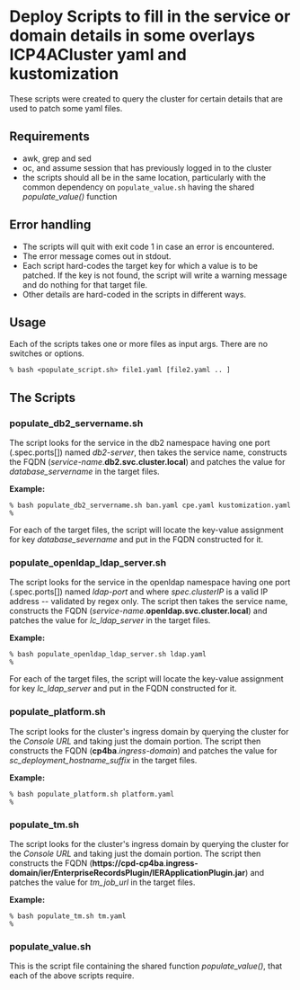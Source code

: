# Deploy Scripts to fill in the service or domain details in some overlays ICP4ACluster yaml and kustomization

These scripts were created to query the cluster for certain details that are used to patch some yaml files.

## Requirements
- awk, grep and sed
- oc, and assume session that has previously logged in to the cluster
- the scripts should all be in the same location, particularly with the common dependency on `populate_value.sh` having the shared *populate_value()* function

## Error handling
- The scripts will quit with exit code 1 in case an error is encountered. 
- The error message comes out in stdout.
- Each script hard-codes the target key for which a value is to be patched. If the key is not found, the script will write a warning message and do nothing for that target file.
- Other details are hard-coded in the scripts in different ways.

## Usage

Each of the scripts takes one or more files as input args. There are no switches or options.

    % bash <populate_script.sh> file1.yaml [file2.yaml .. ]

## The Scripts

### populate_db2_servername.sh

The script looks for the service in the db2 namespace having one port (.spec.ports[]) named *db2-server*, then takes the service name, constructs the FQDN (*service-name*.**db2.svc.cluster.local**) and patches the value for *database_servername* in the target files.

**Example:**

    % bash populate_db2_servername.sh ban.yaml cpe.yaml kustomization.yaml
    % 

For each of the target files, the script will locate the key-value assignment for key *database_severname* and put in the FQDN constructed for it.

### populate_openldap_ldap_server.sh

The script looks for the service in the openldap namespace having one port (.spec.ports[]) named *ldap-port* and where _spec.clusterIP_ is a valid IP address -- validated by regex only. The script then takes the service name, constructs the FQDN (*service-name*.**openldap.svc.cluster.local**) and patches the value for *lc_ldap_server* in the target files.

**Example:**

    % bash populate_openldap_ldap_server.sh ldap.yaml
    %


For each of the target files, the script will locate the key-value assignment for key *lc_ldap_server* and put in the FQDN constructed for it.

### populate_platform.sh

The script looks for the cluster's ingress domain by querying the cluster for the *Console URL* and taking just the domain portion. The script then constructs the FQDN (**cp4ba**.*ingress-domain*) and patches the value for *sc_deployment_hostname_suffix* in the target files.

**Example:**

    % bash populate_platform.sh platform.yaml
    %

### populate_tm.sh

The script looks for the cluster's ingress domain by querying the cluster for the *Console URL* and taking just the domain portion. The script then constructs the FQDN (**https://cpd-cp4ba**.**ingress-domain/ier/EnterpriseRecordsPlugin/IERApplicationPlugin.jar**) and patches the value for *tm_job_url* in the target files.

**Example:**

    % bash populate_tm.sh tm.yaml
    %
### populate_value.sh

This is the script file containing the shared function *populate_value()*, that each of the above scripts require.


